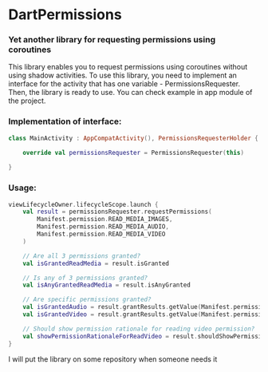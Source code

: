 # DartPermissions

### Yet another library for requesting permissions using coroutines
This library enables you to request permissions using coroutines without using shadow activities.
To use this library, you need to implement an interface for the activity that has one variable - PermissionsRequester. Then, the library is ready to use.
You can check example in app module of the project.

### Implementation of interface:
```kotlin
class MainActivity : AppCompatActivity(), PermissionsRequesterHolder {

    override val permissionsRequester = PermissionsRequester(this)
    
}
```

### Usage:
```kotlin
viewLifecycleOwner.lifecycleScope.launch {
    val result = permissionsRequester.requestPermissions(
        Manifest.permission.READ_MEDIA_IMAGES,
        Manifest.permission.READ_MEDIA_AUDIO,
        Manifest.permission.READ_MEDIA_VIDEO
    )

    // Are all 3 permissions granted?
    val isGrantedReadMedia = result.isGranted

    // Is any of 3 permissions granted?
    val isAnyGrantedReadMedia = result.isAnyGranted

    // Are specific permissions granted?
    val isGrantedAudio = result.grantResults.getValue(Manifest.permission.READ_MEDIA_AUDIO)
    val isGrantedVideo = result.grantResults.getValue(Manifest.permission.READ_MEDIA_VIDEO)

    // Should show permission rationale for reading video permission?
    val showPermissionRationaleForReadVideo = result.shouldShowPermissionRationale.getValue(Manifest.permission.READ_MEDIA_VIDEO)
}
```

I will put the library on some repository when someone needs it
